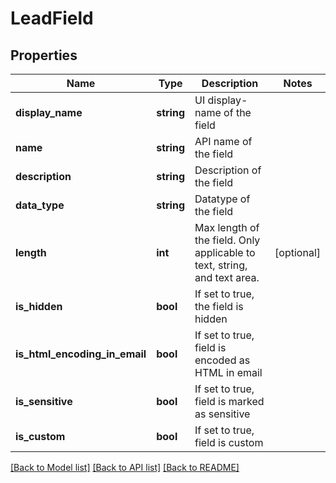 # LeadField

## Properties

Name | Type | Description | Notes
------------ | ------------- | ------------- | -------------
**display_name** | **string** | UI display-name of the field | 
**name** | **string** | API name of the field | 
**description** | **string** | Description of the field | 
**data_type** | **string** | Datatype of the field | 
**length** | **int** | Max length of the field.  Only applicable to text, string, and text area. | [optional] 
**is_hidden** | **bool** | If set to true, the field is hidden | 
**is_html_encoding_in_email** | **bool** | If set to true, field is encoded as HTML in email | 
**is_sensitive** | **bool** | If set to true, field is marked as sensitive | 
**is_custom** | **bool** | If set to true, field is custom | 

[[Back to Model list]](../README.md#documentation-for-models) [[Back to API list]](../README.md#documentation-for-api-endpoints) [[Back to README]](../README.md)
